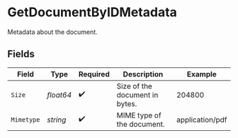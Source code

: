 # GetDocumentByIDMetadata

Metadata about the document.


## Fields

| Field                          | Type                           | Required                       | Description                    | Example                        |
| ------------------------------ | ------------------------------ | ------------------------------ | ------------------------------ | ------------------------------ |
| `Size`                         | *float64*                      | :heavy_check_mark:             | Size of the document in bytes. | 204800                         |
| `Mimetype`                     | *string*                       | :heavy_check_mark:             | MIME type of the document.     | application/pdf                |